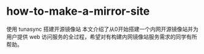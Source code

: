 # how-to-make-a-mirror-site
使用 tunasync 搭建开源镜像站
本文介绍了从0开始搭建一个内网开源镜像站并为用户提供 web 访问服务的全过程，希望对有构建内网镜像站服务需求的同学有所帮助。
